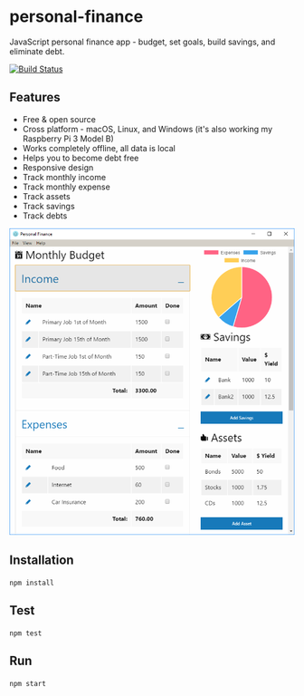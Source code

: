 # personal-finance
JavaScript personal finance app - budget, set goals, build savings, and eliminate debt.

[![Build Status](https://travis-ci.org/dragthor/personal-finance.svg?branch=master)](https://travis-ci.org/dragthor/personal-finance)

## Features
* Free & open source
* Cross platform - macOS, Linux, and Windows (it's also working my Raspberry Pi 3 Model B)
* Works completely offline, all data is local
* Helps you to become debt free
* Responsive design
* Track monthly income
* Track monthly expense
* Track assets
* Track savings
* Track debts

![Screenshot](https://raw.githubusercontent.com/dragthor/personal-finance/master/screenshots/screenshot1.PNG)

## Installation
`npm install`

## Test
`npm test`

## Run
`npm start`